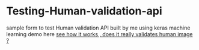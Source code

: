 # Testing-Human-validation-api
sample form to test Human validation API built by me using keras machine learning 
demo here [see how it works , does it really validates human image ? ](https://sushanth-hebri.github.io/Testing-Human-validation-api/)

